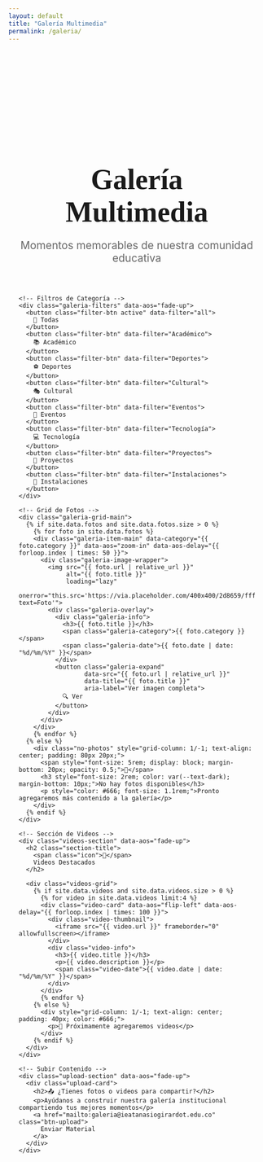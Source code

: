 ```yaml
---
layout: default
title: "Galería Multimedia"
permalink: /galeria/
---
```


<section class="galeria-page">
  <div class="container">
    <header class="page-header" data-aos="fade-down">
      <h1 class="page-title">
        <span class="icon">📸</span>
        Galería Multimedia
      </h1>
      <p class="page-subtitle">Momentos memorables de nuestra comunidad educativa</p>
    </header>
    
    <!-- Filtros de Categoría -->
    <div class="galeria-filters" data-aos="fade-up">
      <button class="filter-btn active" data-filter="all">
        🎯 Todas
      </button>
      <button class="filter-btn" data-filter="Académico">
        📚 Académico
      </button>
      <button class="filter-btn" data-filter="Deportes">
        ⚽ Deportes
      </button>
      <button class="filter-btn" data-filter="Cultural">
        🎭 Cultural
      </button>
      <button class="filter-btn" data-filter="Eventos">
        🎉 Eventos
      </button>
      <button class="filter-btn" data-filter="Tecnología">
        💻 Tecnología
      </button>
      <button class="filter-btn" data-filter="Proyectos">
        🌱 Proyectos
      </button>
      <button class="filter-btn" data-filter="Instalaciones">
        🏫 Instalaciones
      </button>
    </div>
    
    <!-- Grid de Fotos -->
    <div class="galeria-grid-main">
      {% if site.data.fotos and site.data.fotos.size > 0 %}
        {% for foto in site.data.fotos %}
        <div class="galeria-item-main" data-category="{{ foto.category }}" data-aos="zoom-in" data-aos-delay="{{ forloop.index | times: 50 }}">
          <div class="galeria-image-wrapper">
            <img src="{{ foto.url | relative_url }}" 
                 alt="{{ foto.title }}" 
                 loading="lazy"
                 onerror="this.src='https://via.placeholder.com/400x400/2d8659/ffffff?text=Foto'">
            <div class="galeria-overlay">
              <div class="galeria-info">
                <h3>{{ foto.title }}</h3>
                <span class="galeria-category">{{ foto.category }}</span>
                <span class="galeria-date">{{ foto.date | date: "%d/%m/%Y" }}</span>
              </div>
              <button class="galeria-expand" 
                      data-src="{{ foto.url | relative_url }}"
                      data-title="{{ foto.title }}"
                      aria-label="Ver imagen completa">
                🔍 Ver
              </button>
            </div>
          </div>
        </div>
        {% endfor %}
      {% else %}
        <div class="no-photos" style="grid-column: 1/-1; text-align: center; padding: 80px 20px;">
          <span style="font-size: 5rem; display: block; margin-bottom: 20px; opacity: 0.5;">📸</span>
          <h3 style="font-size: 2rem; color: var(--text-dark); margin-bottom: 10px;">No hay fotos disponibles</h3>
          <p style="color: #666; font-size: 1.1rem;">Pronto agregaremos más contenido a la galería</p>
        </div>
      {% endif %}
    </div>
    
    <!-- Sección de Videos -->
    <div class="videos-section" data-aos="fade-up">
      <h2 class="section-title">
        <span class="icon">🎥</span>
        Videos Destacados
      </h2>
      
      <div class="videos-grid">
        {% if site.data.videos and site.data.videos.size > 0 %}
          {% for video in site.data.videos limit:4 %}
          <div class="video-card" data-aos="flip-left" data-aos-delay="{{ forloop.index | times: 100 }}">
            <div class="video-thumbnail">
              <iframe src="{{ video.url }}" frameborder="0" allowfullscreen></iframe>
            </div>
            <div class="video-info">
              <h3>{{ video.title }}</h3>
              <p>{{ video.description }}</p>
              <span class="video-date">{{ video.date | date: "%d/%m/%Y" }}</span>
            </div>
          </div>
          {% endfor %}
        {% else %}
          <div style="grid-column: 1/-1; text-align: center; padding: 40px; color: #666;">
            <p>🎥 Próximamente agregaremos videos</p>
          </div>
        {% endif %}
      </div>
    </div>
    
    <!-- Subir Contenido -->
    <div class="upload-section" data-aos="fade-up">
      <div class="upload-card">
        <h2>📤 ¿Tienes fotos o videos para compartir?</h2>
        <p>Ayúdanos a construir nuestra galería institucional compartiendo tus mejores momentos</p>
        <a href="mailto:galeria@ieatanasiogirardot.edu.co" class="btn-upload">
          Enviar Material
        </a>
      </div>
    </div>
  </div>
</section>

<!-- LIGHTBOX / MODAL -->
<div id="gallery-lightbox" class="glightbox" aria-hidden="true" style="display:none;">
  <div class="glightbox-backdrop" data-close="true"></div>
  <div class="glightbox-body" role="dialog" aria-modal="true" tabindex="-1">
    <button class="glightbox-close" aria-label="Cerrar">&times;</button>
    <div class="glightbox-media">
      <img id="glightbox-image" src="" alt="">
    </div>
    <div class="glightbox-info">
      <h3 id="glightbox-title"></h3>
    </div>
  </div>
</div>

<style>
.galeria-page {
  padding: 60px 20px;
  min-height: 100vh;
}

.page-header {
  text-align: center;
  margin-bottom: 60px;
}

.page-title {
  font-family: 'Playfair Display', serif;
  font-size: 3.5rem;
  font-weight: 900;
  color: var(--text-dark);
  margin-bottom: 15px;
}

.page-title .icon {
  font-size: 4rem;
  display: block;
  margin-bottom: 10px;
}

.page-subtitle {
  font-size: 1.3rem;
  color: #666;
  font-weight: 400;
}

.galeria-filters {
  display: flex;
  justify-content: center;
  flex-wrap: wrap;
  gap: 15px;
  margin-bottom: 50px;
}

.filter-btn {
  padding: 12px 25px;
  background: white;
  border: 2px solid #e0e0e0;
  border-radius: 30px;
  color: var(--text-dark);
  font-weight: 600;
  font-size: 0.95rem;
  cursor: pointer;
  transition: all 0.3s ease;
  box-shadow: 0 2px 8px rgba(0,0,0,0.05);
}

.filter-btn:hover {
  border-color: var(--primary-green);
  color: var(--primary-green);
  transform: translateY(-2px);
  box-shadow: 0 4px 12px rgba(0,0,0,0.1);
}

.filter-btn.active {
  background: linear-gradient(135deg, var(--primary-green), #1e5f42);
  color: white;
  border-color: var(--primary-green);
  box-shadow: 0 4px 15px rgba(45, 134, 89, 0.3);
}

.galeria-grid-main {
  display: grid;
  grid-template-columns: repeat(auto-fill, minmax(300px, 1fr));
  gap: 30px;
  margin-bottom: 80px;
}

.galeria-item-main {
  position: relative;
  border-radius: 20px;
  overflow: hidden;
  box-shadow: 0 5px 20px rgba(0,0,0,0.1);
  transition: all 0.3s ease;
  background: white;
}

.galeria-item-main.hidden {
  display: none;
}

.galeria-item-main:hover {
  transform: translateY(-10px);
  box-shadow: 0 15px 40px rgba(0,0,0,0.2);
}

.galeria-image-wrapper {
  position: relative;
  padding-bottom: 100%;
  overflow: hidden;
}

.galeria-image-wrapper img {
  position: absolute;
  top: 0;
  left: 0;
  width: 100%;
  height: 100%;
  object-fit: cover;
  transition: transform 0.5s ease;
}

.galeria-item-main:hover .galeria-image-wrapper img {
  transform: scale(1.15);
}

.galeria-overlay {
  position: absolute;
  top: 0;
  left: 0;
  right: 0;
  bottom: 0;
  background: linear-gradient(to top, rgba(0,0,0,0.9), transparent);
  display: flex;
  flex-direction: column;
  justify-content: flex-end;
  padding: 20px;
  opacity: 0;
  transition: opacity 0.3s ease;
}

.galeria-item-main:hover .galeria-overlay {
  opacity: 1;
}

.galeria-info {
  color: white;
  margin-bottom: 15px;
}

.galeria-info h3 {
  font-size: 1.3rem;
  font-weight: 600;
  margin-bottom: 8px;
}

.galeria-category {
  display: inline-block;
  padding: 5px 12px;
  background: var(--secondary-red);
  border-radius: 15px;
  font-size: 0.85rem;
  font-weight: 600;
  margin-right: 10px;
}

.galeria-date {
  font-size: 0.9rem;
  opacity: 0.9;
}

.galeria-expand {
  padding: 10px 20px;
  background: var(--primary-green);
  color: white;
  border: none;
  border-radius: 25px;
  font-weight: 600;
  cursor: pointer;
  transition: all 0.3s ease;
  align-self: flex-start;
}

.galeria-expand:hover {
  background: #1e5f42;
  transform: scale(1.05);
}

.videos-section {
  margin-bottom: 80px;
}

.videos-grid {
  display: grid;
  grid-template-columns: repeat(auto-fill, minmax(450px, 1fr));
  gap: 40px;
}

.video-card {
  background: white;
  border-radius: 20px;
  overflow: hidden;
  box-shadow: 0 5px 20px rgba(0,0,0,0.1);
  transition: all 0.3s ease;
}

.video-card:hover {
  transform: translateY(-5px);
  box-shadow: 0 10px 30px rgba(0,0,0,0.15);
}

.video-thumbnail {
  position: relative;
  padding-bottom: 56.25%;
  height: 0;
  overflow: hidden;
}

.video-thumbnail iframe {
  position: absolute;
  top: 0;
  left: 0;
  width: 100%;
  height: 100%;
}

.video-info {
  padding: 25px;
}

.video-info h3 {
  font-size: 1.4rem;
  color: var(--text-dark);
  margin-bottom: 10px;
  font-weight: 600;
}

.video-info p {
  color: #666;
  line-height: 1.6;
  margin-bottom: 15px;
}

.video-date {
  color: #999;
  font-size: 0.9rem;
}

.upload-section {
  margin-top: 80px;
}

.upload-card {
  background: linear-gradient(135deg, var(--primary-green), #1e5f42);
  border-radius: 30px;
  padding: 60px 40px;
  text-align: center;
  box-shadow: 0 10px 40px rgba(45, 134, 89, 0.3);
}

.upload-card h2 {
  color: white;
  font-size: 2.5rem;
  margin-bottom: 15px;
  font-weight: 700;
}

.upload-card p {
  color: rgba(255,255,255,0.9);
  font-size: 1.2rem;
  margin-bottom: 30px;
  max-width: 600px;
  margin-left: auto;
  margin-right: auto;
}

.btn-upload {
  display: inline-block;
  padding: 15px 40px;
  background: white;
  color: var(--primary-green);
  text-decoration: none;
  border-radius: 30px;
  font-weight: 700;
  font-size: 1.1rem;
  transition: all 0.3s ease;
  box-shadow: 0 5px 20px rgba(0,0,0,0.2);
}

.btn-upload:hover {
  transform: translateY(-3px) scale(1.05);
  box-shadow: 0 8px 30px rgba(0,0,0,0.3);
}

@media (max-width: 768px) {
  .page-title {
    font-size: 2.5rem;
  }
  
  .galeria-grid-main {
    grid-template-columns: 1fr;
  }
  
  .videos-grid {
    grid-template-columns: 1fr;
  }
  
  .upload-card {
    padding: 40px 25px;
  }
  
  .upload-card h2 {
    font-size: 1.8rem;
  }
}
</style>

<script>
// Filtro de categorías
document.querySelectorAll('.filter-btn').forEach(btn => {
  btn.addEventListener('click', function() {
    // Actualizar botón activo
    document.querySelectorAll('.filter-btn').forEach(b => b.classList.remove('active'));
    this.classList.add('active');
    
    const filter = this.dataset.filter;
    const items = document.querySelectorAll('.galeria-item-main');
    
    items.forEach(item => {
      if (filter === 'all') {
        item.classList.remove('hidden');
        item.style.display = 'block';
      } else {
        if (item.dataset.category === filter) {
          item.classList.remove('hidden');
          item.style.display = 'block';
        } else {
          item.classList.add('hidden');
          item.style.display = 'none';
        }
      }
    });
  });
});

// Lightbox
(function(){
  const lightbox = document.getElementById('gallery-lightbox');
  const imgEl = document.getElementById('glightbox-image');
  const titleEl = document.getElementById('glightbox-title');
  const closeBtn = document.querySelector('.glightbox-close');
  const backdrop = document.querySelector('.glightbox-backdrop');

  function openLightbox(src, title){
    imgEl.src = src;
    imgEl.alt = title;
    titleEl.textContent = title;
    lightbox.style.display = 'flex';
    lightbox.setAttribute('aria-hidden','false');
    document.body.style.overflow = 'hidden';
  }

  function closeLightbox(){
    lightbox.style.display = 'none';
    lightbox.setAttribute('aria-hidden','true');
    imgEl.src = '';
    document.body.style.overflow = '';
  }

  // Abrir al click en botón expandir
  document.addEventListener('click', function(e){
    const btn = e.target.closest('.galeria-expand');
    if(btn){
      e.preventDefault();
      const src = btn.dataset.src;
      const title = btn.dataset.title;
      openLightbox(src, title);
    }
  });

  // Cerrar
  if(closeBtn) closeBtn.addEventListener('click', closeLightbox);
  if(backdrop) backdrop.addEventListener('click', closeLightbox);

  // Keyboard
  document.addEventListener('keydown', function(e){
    if(lightbox.style.display === 'flex' && e.key === 'Escape'){
      closeLightbox();
    }
  });
})();
</script>
